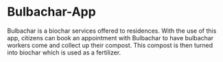 # Bulbachar-App

Bulbachar is a biochar services offered to residences. With the use of this app, citizens can book an appointment with Bulbachar to have 
bulbachar workers come and collect up their compost. This compost is then turned into biochar which is used as a fertilizer. 
